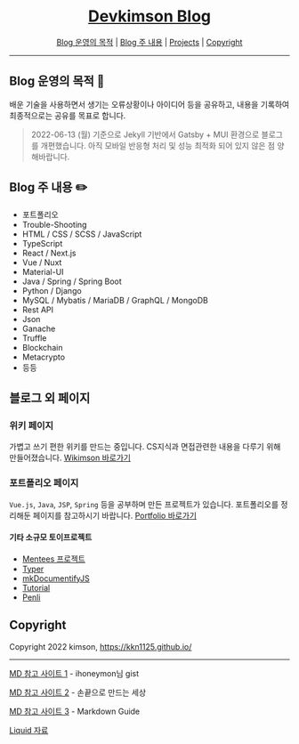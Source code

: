 <h1 align="center"><a href="https://kkn1125.github.io/">Devkimson Blog</a></h1>

<p align="center">
  <a href="#blog-운영의-목적" title="Blog 운영의 목적">Blog 운영의 목적</a>
  |
  <a href="#blog-주-내용" title="Blog 주 내용">Blog 주 내용</a>
  |
  <a href="#projects" title="Projects">Projects</a>
  |
  <a href="#copyright" title="Copyright">Copyright</a>
</p>

-----

## Blog 운영의 목적 🎯

배운 기술을 사용하면서 생기는 오류상황이나 아이디어 등을 공유하고, 내용을 기록하여 최종적으로는 공유를 목표로 합니다.

> 2022-06-13 (월) 기준으로 Jekyll 기반에서 Gatsby + MUI 환경으로 블로그를 개편했습니다. 아직 모바일 반응형 처리 및 성능 최적화 되어 있지 않은 점 양해바랍니다.

## Blog 주 내용 ✏️

- 포트폴리오
- Trouble-Shooting
- HTML / CSS / SCSS / JavaScript
- TypeScript
- React / Next.js
- Vue / Nuxt
- Material-UI
- Java / Spring / Spring Boot
- Python / Django
- MySQL / Mybatis / MariaDB / GraphQL / MongoDB
- Rest API
- Json
- Ganache
- Truffle
- Blockchain
- Metacrypto
- 등등

## 블로그 외 페이지

### 위키 페이지

가볍고 쓰기 편한 위키를 만드는 중입니다. CS지식과 면접관련한 내용을 다루기 위해 만들어졌습니다. [Wikimson 바로가기](https://kkn1125.github.io/wikimson)

### 포트폴리오 페이지

`Vue.js`, `Java`, `JSP`, `Spring` 등을 공부하며 만든 프로젝트가 있습니다. 포트폴리오를 정리해둔 페이지를 참고하시기 바랍니다. [Portfolio 바로가기](https://kkn1125.github.io/portfolio)

#### 기타 소규모 토이프로젝트

- [Mentees 프로젝트](https://kkn1125.github.io/portfolio-coffeecong '멘티 커뮤니티')
- [Typer](https://kkn1125.github.io/typer '한글타이핑')
- [mkDocumentifyJS](https://kkn1125.github.io/mkDocumentifyJS '자바스크립트 문서화')
- [Tutorial](https://kkn1125.github.io/tutorial '웹 튜토리얼 생성')
- [Penli](https://kkn1125.github.io/penli '편리한 CSS')

## Copyright

Copyright 2022 kimson, <https://kkn1125.github.io/>

-----

[MD 참고 사이트 1](https://gist.github.com/ihoneymon/652be052a0727ad59601 'ihoneymon') - ihoneymon님 gist

[MD 참고 사이트 2](https://inasie.github.io/it%EC%9D%BC%EB%B0%98/jekyll-%EA%B0%80%EB%A1%9C-bar-chart/ '손끝으로 만드는 세상') - 손끝으로 만드는 세상

[MD 참고 사이트 3](https://about.gitlab.com/handbook/markdown-guide/#tables 'Markdown Guide') - Markdown Guide

[Liquid 자료](https://shopify.github.io/liquid/tags/control-flow/ 'Liquid Guide')
